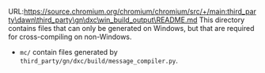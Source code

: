 URL:https://source.chromium.org/chromium/chromium/src/+/main:third_party\dawn\third_party\gn\dxc\win_build_output\README.md
This directory contains files that can only be generated on Windows, but that are required for cross-compiling on non-Windows.

* `mc/` contain files generated by `third_party/gn/dxc/build/message_compiler.py`.

